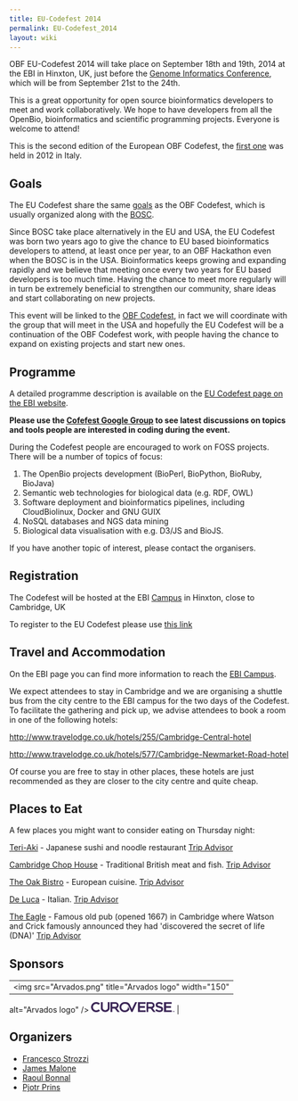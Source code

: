 ```yaml
---
title: EU-Codefest 2014
permalink: EU-Codefest_2014
layout: wiki
---
```


OBF EU-Codefest 2014 will take place on September 18th and 19th, 2014 at
the EBI in Hinxton, UK, just before the [Genome Informatics
Conference](https://registration.hinxton.wellcome.ac.uk/display_info.asp?id=406),
which will be from September 21st to the 24th.

This is a great opportunity for open source bioinformatics developers to
meet and work collaboratively. We hope to have developers from all the
OpenBio, bioinformatics and scientific programming projects. Everyone is
welcome to attend!

This is the second edition of the European OBF Codefest, the [first
one](EU_Codefest_2012 "wikilink") was held in 2012 in Italy.

## Goals

The EU Codefest share the same
[goals](http://www.open-bio.org/wiki/Codefest_2014#Goals) as the OBF
Codefest, which is usually organized along with the
[BOSC](BOSC "wikilink").

Since BOSC take place alternatively in the EU and USA, the EU Codefest
was born two years ago to give the chance to EU based bioinformatics
developers to attend, at least once per year, to an OBF Hackathon even
when the BOSC is in the USA. Bioinformatics keeps growing and expanding
rapidly and we believe that meeting once every two years for EU based
developers is too much time. Having the chance to meet more regularly
will in turn be extremely beneficial to strengthen our community, share
ideas and start collaborating on new projects.

This event will be linked to the [OBF
Codefest](Codefest_2014 "wikilink"), in fact we will coordinate with the
group that will meet in the USA and hopefully the EU Codefest will be a
continuation of the OBF Codefest work, with people having the chance to
expand on existing projects and start new ones.

## Programme

A detailed programme description is available on the [EU Codefest page
on the EBI website](http://www.ebi.ac.uk/training/course/eu-codefest).

**Please use the [Cofefest Google
Group](https://groups.google.com/forum/#!forum/openbio-codefest-2014) to
see latest discussions on topics and tools people are interested in
coding during the event.**

During the Codefest people are encouraged to work on FOSS projects.
There will be a number of topics of focus:

1.  The OpenBio projects development (BioPerl, BioPython, BioRuby,
    BioJava)
2.  Semantic web technologies for biological data (e.g. RDF, OWL)
3.  Software deployment and bioinformatics pipelines, including
    CloudBiolinux, Docker and GNU GUIX
4.  NoSQL databases and NGS data mining
5.  Biological data visualisation with e.g. D3/JS and BioJS.

If you have another topic of interest, please contact the organisers.

## Registration

The Codefest will be hosted at the EBI [Campus](http://www.ebi.ac.uk) in
Hinxton, close to Cambridge, UK

To register to the EU Codefest please use [this
link](http://embl-web.ungerboeck.com/reg/reg_p1_form.aspx?oc=20&ct=GBPNORMAL&eventid=5356)

## Travel and Accommodation

On the EBI page you can find more information to reach the [EBI
Campus](http://www.ebi.ac.uk/about/travel).

We expect attendees to stay in Cambridge and we are organising a shuttle
bus from the city centre to the EBI campus for the two days of the
Codefest. To facilitate the gathering and pick up, we advise attendees
to book a room in one of the following hotels:

<http://www.travelodge.co.uk/hotels/255/Cambridge-Central-hotel>

<http://www.travelodge.co.uk/hotels/577/Cambridge-Newmarket-Road-hotel>

Of course you are free to stay in other places, these hotels are just
recommended as they are closer to the city centre and quite cheap.

## Places to Eat

A few places you might want to consider eating on Thursday night:

[Teri-Aki](http://www.teri-aki.co.uk/) - Japanese sushi and noodle
restaurant [Trip
Advisor](http://www.tripadvisor.co.uk/Restaurant_Review-g186225-d787250-Reviews-Teri_Aki-Cambridge_Cambridgeshire_England.html)

[Cambridge Chop
House](http://www.cambscuisine.com/cambridge-chop-house) - Traditional
British meat and fish. [Trip
Advisor](http://www.tripadvisor.co.uk/Restaurant_Review-g186225-d1399981-Reviews-The_Cambridge_Chop_House-Cambridge_Cambridgeshire_England.html)

[The Oak Bistro](http://www.theoakbistro.co.uk/) - European cuisine.
[Trip
Advisor](http://www.tripadvisor.co.uk/Restaurant_Review-g186225-d1507108-Reviews-The_Oak_Bistro-Cambridge_Cambridgeshire_England.html)

[De Luca](http://www.delucacucina.co.uk/) - Italian. [Trip
Advisor](http://www.tripadvisor.co.uk/Restaurant_Review-g186225-d730345-Reviews-De_Luca_Cucina_Bar-Cambridge_Cambridgeshire_England.html)

[The Eagle](http://gkpubs.co.uk/pubs-in-cambridge/eagle-pub) - Famous
old pub (opened 1667) in Cambridge where Watson and Crick famously
announced they had 'discovered the secret of life (DNA)' [Trip
Advisor](http://www.tripadvisor.co.uk/Restaurant_Review-g186225-d1629033-Reviews-The_Eagle-Cambridge_Cambridgeshire_England.html)

## Sponsors

|                                                                                             |
|---------------------------------------------------------------------------------------------|
| <img src="Arvados.png" title="Arvados logo" width="150"                                     
 alt="Arvados logo" /> <img src="curoverse_logo_2014.png" title="Curoverse logo" width="150"  
 alt="Curoverse logo" />                                                                      |

## Organizers

- [Francesco Strozzi](https://github.com/fstrozzi)
- [James Malone](http://www.ebi.ac.uk/~malone/)
- [Raoul Bonnal](https://github.com/helios)
- [Pjotr Prins](http://thebird.nl/)
